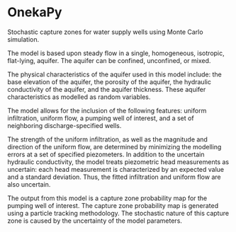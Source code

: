 # OnekaPy
Stochastic capture zones for water supply wells using Monte Carlo simulation. 

The model is based upon steady flow in a single, homogeneous, isotropic, flat-lying, aquifer. The aquifer 
can be confined, unconfined, or mixed.

The physical characteristics of the aquifer used in this model include: the base elevation of the aquifer,
the porosity of the aquifer, the hydraulic conductivity of the aquifer, and the aquifer thickness.  These
aquifer characteristics as modelled as random variables.

The model allows for the inclusion of the following features: uniform infiltration, uniform flow, a pumping 
well of interest, and a set of neighboring discharge-specified wells.

The strength of the uniform infiltration, as well as the magnitude and direction of the uniform flow, are
determined by minimizing the modelling errors at a set of specified piezometers.  In addition to the
uncertain hydraulic conductivity, the model treats piezometric head measurements as uncertain: each head
measurement is characterized by an expected value and a standard deviation. Thus, the fitted infiltration and
uniform flow are also uncertain.

The output from this model is a capture zone probability map for the pumping well of interest.  The capture
zone probability map is generated using a particle tracking methodology.  The stochastic nature of this
capture zone is caused by the uncertainty of the model parameters.
